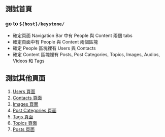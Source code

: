 ## 測試首頁
### go to `${host}/keystone/`
* 確定頁面 Navigation Bar 中有 People 與 Content 兩個 tabs
* 確定頁面中有 People 與 Content 兩個區塊
* 確定 People 區塊裡有 Users 與 Contacts
* 確定 Content 區塊裡有 Posts, Post Categories, Topics, Images, Audios, Videos 和 Tags 


## 測試其他頁面
1. [Users 頁面](./users.md)
2. [Contacts 頁面](./contacts.md)
3. [Images 頁面](./images.md)
4. [Post Categories 頁面](./post-categories.md)
5. [Tags 頁面](./tags.md)
6. [Topics 頁面](./topics.md)
7. [Posts 頁面](./posts.md)

